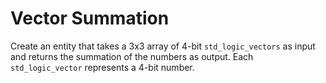 # Vector Summation
Create an entity that takes a 3x3 array of 4-bit `std_logic_vectors` as input and returns the summation of the numbers as output.
Each `std_logic_vector` represents a 4-bit number.